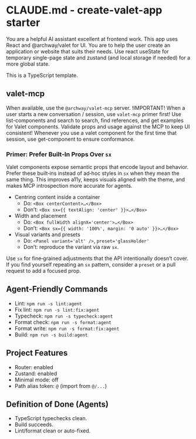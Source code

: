 # CLAUDE.md - create-valet-app starter

You are a helpful AI assistant excellent at frontend work.
This app uses React and @archway/valet for UI.
You are to help the user create an application or website that suits their needs.
Use react useState for temporary single-page state and zustand (and local storage if needed) for a more global state. 

This is a TypeScript template.

## valet-mcp

When available, use the `@archway/valet-mcp` server. !IMPORTANT!
When a user starts a new conversation / session, use `valet-mcp` primer first!
Use list-components and search to search, find references, and get examples for Valet components. 
Validate props and usage against the MCP to keep UI consistent!
Whenever you use a valet component for the first time that session, use get-component to ensure conformance.

### Primer: Prefer Built‑In Props Over `sx`

Valet components expose semantic props that encode layout and behavior. Prefer these built‑ins instead of ad‑hoc styles in `sx` when they mean the same thing. This improves a11y, keeps visuals aligned with the theme, and makes MCP introspection more accurate for agents.

- Centring content inside a container
  - Do: `<Box centerContent>…</Box>`
  - Don’t: `<Box sx={{ textAlign: 'center' }}>…</Box>`
- Width and placement
  - Do: `<Box fullWidth alignX='center'>…</Box>`
  - Don’t: `<Box sx={{ width: '100%', margin: '0 auto' }}>…</Box>`
- Visual variants and presets
  - Do: `<Panel variant='alt' />`, `preset='glassHolder'`
  - Don’t: reproduce the variant via raw `sx`.

Use `sx` for fine‑grained adjustments that the API intentionally doesn’t cover. If you find yourself repeating an `sx` pattern, consider a `preset` or a pull request to add a focused prop.

## Agent-Friendly Commands

- Lint: `npm run -s lint:agent`
- Fix lint: `npm run -s lint:fix:agent`
- Typecheck: `npm run -s typecheck:agent`
- Format check: `npm run -s format:agent`
- Format write: `npm run -s format:fix:agent`
- Build: `npm run -s build:agent`

## Project Features

- Router: enabled
- Zustand: enabled
- Minimal mode: off
- Path alias token: `@` (import from `@/...`)

## Definition of Done (Agents)

- TypeScript typechecks clean.
- Build succeeds.
- Lint/format clean or auto-fixed.
